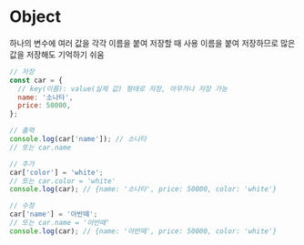 # Object

하나의 변수에 여러 값을 각각 이름을 붙여 저장할 때 사용
이름을 붙여 저장하므로 많은 값을 저장해도 기억하기 쉬움

```javascript
// 저장
const car = {
  // key(이름): value(실제 값) 형태로 저장, 아무거나 저장 가능
  name: '소나타',
  price: 50000,
};

// 출력
console.log(car['name']); // 소나타
// 또는 car.name

// 추가
car['color'] = 'white';
// 또는 car.color = 'white'
console.log(car); // {name: '소나타', price: 50000, color: 'white'}

// 수정
car['name'] = '아반떼';
// 또는 car.name = '아반떼'
console.log(car); // {name: '아반떼', price: 50000, color: 'white'}
```
